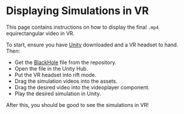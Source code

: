 # Displaying Simulations in VR
This page contains instructions on how to display the final `.mp4` equirectangular video in VR. 

To start, ensure you have [Unity](https://unity.com/download) downloaded and a VR headset to hand. Then:

- Get the [BlackHole]() file from the repository. 
- Open the file in the Unity Hub.
- Put the VR headset into rift mode.
- Drag the simulation videos into the assets.
- Drag the desired video into the videoplayer component.
- Play the desired simulation in Unity.

After this, you should be good to see the simulations in VR!